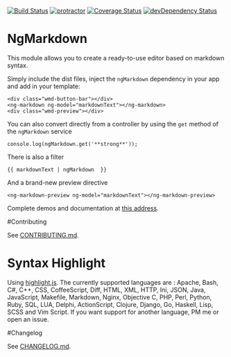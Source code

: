 [![Build Status](https://travis-ci.org/Apercu/ng-markdown.svg?branch=master&style=flat-square)](https://travis-ci.org/Apercu/ng-markdown) [![protractor](http://img.shields.io/badge/protractor-passing-green.svg?style=flat-square)](https://saucelabs.com/u/Apercu) [![Coverage Status](https://img.shields.io/coveralls/Apercu/ng-markdown.svg?style=flat-square)](https://coveralls.io/r/Apercu/ng-markdown) [![devDependency Status](https://david-dm.org/Apercu/ng-markdown/dev-status.svg?style=flat-square)](https://david-dm.org/Apercu/ng-markdown#info=devDependencies)

NgMarkdown
========

This module allows you to create a ready-to-use editor based on markdown syntax.

Simply include the dist files, inject the `ngMarkdown` dependency in your app and add in your template:

    <div class="wmd-button-bar"></div>
    <ng-markdown ng-model="markdownText"></ng-markdown>
    <div class="wmd-preview"></div>

You can also convert directly from a controller by using the `get` method of the `ngMarkdown` service

    console.log(ngMarkdown.get('**strong**'));

There is also a filter

    {{ markdownText | ngMarkdown  }}

And a brand-new preview directive

    <ng-markdown-preview ng-model="markdownText"></ng-markdown-preview>

Complete demos and documentation at [this address](http://apercu.github.io/ng-markdown/).

#Contributing

See [CONTRIBUTING.md](./CONTRIBUTING.md).

# Syntax Highlight

Using [highlight.js](http://highlightjs.org/).
The currently supported languages are : Apache, Bash, C#, C++, CSS, CoffeeScript, Diff, HTML, XML, HTTP, Ini, JSON, Java, JavaScript, Makefile, Markdown, Nginx, Objective C, PHP, Perl, Python, Ruby, SQL, LUA, Delphi, ActionScript, Clojure, Django, Go, Haskell, Lisp, SCSS and Vim Script.
If you want support for another language, PM me or open an issue.

#Changelog

See [CHANGELOG.md](./CHANGELOG.md).
